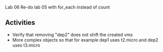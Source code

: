 Lab 06 
Re-do lab 05 with for_each instead of count
## Activities
- Verify that removing "dep2" does not shift the created vms
- More complex objects so that for example dep1 uses t2.micro and dep2 uses t3.micro
